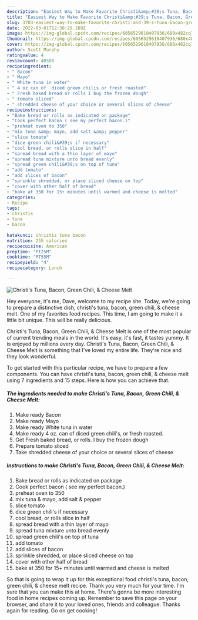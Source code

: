 ```yaml
---
description: "Easiest Way to Make Favorite Christi&amp;#39;s Tuna, Bacon, Green Chili, &amp;amp; Cheese Melt"
title: "Easiest Way to Make Favorite Christi&amp;#39;s Tuna, Bacon, Green Chili, &amp;amp; Cheese Melt"
slug: 3703-easiest-way-to-make-favorite-christi-and-39-s-tuna-bacon-green-chili-and-amp-cheese-melt
date: 2022-03-01T12:38:29.289Z
image: https://img-global.cpcdn.com/recipes/6056529610407936/680x482cq70/christis-tuna-bacon-green-chili-cheese-melt-recipe-main-photo.jpg
thumbnail: https://img-global.cpcdn.com/recipes/6056529610407936/680x482cq70/christis-tuna-bacon-green-chili-cheese-melt-recipe-main-photo.jpg
cover: https://img-global.cpcdn.com/recipes/6056529610407936/680x482cq70/christis-tuna-bacon-green-chili-cheese-melt-recipe-main-photo.jpg
author: Scott Murphy
ratingvalue: 4
reviewcount: 40508
recipeingredient:
- " Bacon"
- " Mayo"
- " White tuna in water"
- " 4 oz can of  diced green chilis or fresh roasted"
- " Fresh baked bread or rolls I buy the frozen dough"
- " tomato sliced"
- " shredded cheese of your choice or several slices of cheese"
recipeinstructions:
- "Bake bread or rolls as indicated on package"
- "Cook perfect bacon ( see my perfect bacon.)"
- "preheat oven to 350"
- "mix tuna &amp; mayo, add salt &amp; pepper"
- "slice tomato"
- "dice green chili&#39;s if necessary"
- "cool bread, or rolls slice in half"
- "spread bread with a thin layer of mayo"
- "spread tuna mixture unto bread evenly"
- "spread green chili&#39;s on top of tuna"
- "add tomato"
- "add slices of bacon"
- "sprinkle shredded, or place sliced cheese on top"
- "cover with other half of bread"
- "bake at 350 for 15+ minutes until warmed and cheese is melted"
categories:
- Recipe
tags:
- christis
- tuna
- bacon

katakunci: christis tuna bacon 
nutrition: 255 calories
recipecuisine: American
preptime: "PT25M"
cooktime: "PT55M"
recipeyield: "4"
recipecategory: Lunch

---
```



![Christi&#39;s Tuna, Bacon, Green Chili, &amp; Cheese Melt](https://img-global.cpcdn.com/recipes/6056529610407936/680x482cq70/christis-tuna-bacon-green-chili-cheese-melt-recipe-main-photo.jpg)

Hey everyone, it's me, Dave, welcome to my recipe site. Today, we're going to prepare a distinctive dish, christi&#39;s tuna, bacon, green chili, &amp; cheese melt. One of my favorites food recipes. This time, I am going to make it a little bit unique. This will be really delicious.

Christi&#39;s Tuna, Bacon, Green Chili, &amp; Cheese Melt is one of the most popular of current trending meals in the world. It's easy, it's fast, it tastes yummy. It is enjoyed by millions every day. Christi&#39;s Tuna, Bacon, Green Chili, &amp; Cheese Melt is something that I've loved my entire life. They're nice and they look wonderful.




To get started with this particular recipe, we have to prepare a few components. You can have christi&#39;s tuna, bacon, green chili, &amp; cheese melt using 7 ingredients and 15 steps. Here is how you can achieve that.

<!--inarticleads1-->

##### The ingredients needed to make Christi&#39;s Tuna, Bacon, Green Chili, &amp; Cheese Melt:

1. Make ready  Bacon
1. Make ready  Mayo
1. Make ready  White tuna in water
1. Make ready  4 oz. can of  diced green chili&#39;s, or fresh roasted.
1. Get  Fresh baked bread, or rolls. I buy the frozen dough
1. Prepare  tomato sliced
1. Take  shredded cheese of your choice or several slices of cheese




<!--inarticleads2-->

##### Instructions to make Christi&#39;s Tuna, Bacon, Green Chili, &amp; Cheese Melt:

1. Bake bread or rolls as indicated on package
1. Cook perfect bacon ( see my perfect bacon.)
1. preheat oven to 350
1. mix tuna &amp; mayo, add salt &amp; pepper
1. slice tomato
1. dice green chili&#39;s if necessary
1. cool bread, or rolls slice in half
1. spread bread with a thin layer of mayo
1. spread tuna mixture unto bread evenly
1. spread green chili&#39;s on top of tuna
1. add tomato
1. add slices of bacon
1. sprinkle shredded, or place sliced cheese on top
1. cover with other half of bread
1. bake at 350 for 15+ minutes until warmed and cheese is melted




So that is going to wrap it up for this exceptional food christi&#39;s tuna, bacon, green chili, &amp; cheese melt recipe. Thank you very much for your time. I'm sure that you can make this at home. There's gonna be more interesting food in home recipes coming up. Remember to save this page on your browser, and share it to your loved ones, friends and colleague. Thanks again for reading. Go on get cooking!
